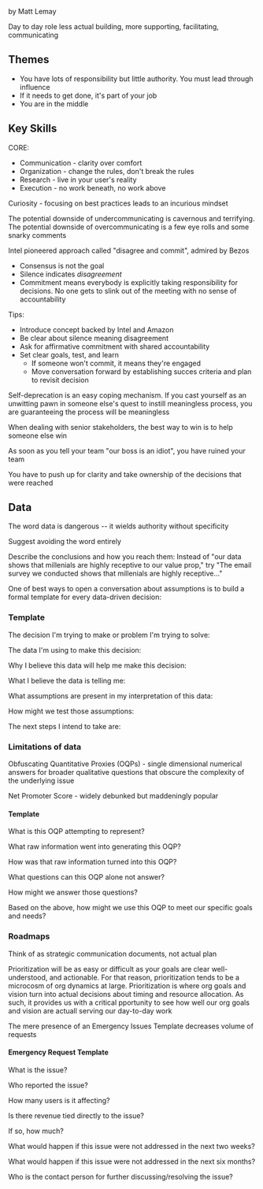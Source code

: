 by Matt Lemay

Day to day role less actual building, more supporting, facilitating, communicating

## Themes

* You have lots of responsibility but little authority. You must lead through influence
* If it needs to get done, it's part of your job
* You are in the middle

## Key Skills

CORE:
* Communication - clarity over comfort
* Organization - change the rules, don't break the rules
* Research - live in your user's reality
* Execution - no work beneath, no work above

Curiosity - focusing on best practices leads to an incurious mindset

The potential downside of undercommunicating is cavernous and terrifying. The potential downside
of overcommunicating is a few eye rolls and some snarky comments

Intel pioneered approach called "disagree and commit", admired by Bezos
- Consensus is not the goal
- Silence indicates *disagreement*
- Commitment means everybody is explicitly taking responsibility for decisions. No one gets to slink out of the meeting with no sense of accountability

Tips:
- Introduce concept backed by Intel and Amazon
- Be clear about silence meaning disagreement
- Ask for affirmative commitment with shared accountability
- Set clear goals, test, and learn
  - If someone won't commit, it means they're engaged
  - Move conversation forward by establishing succes criteria and plan to revisit decision
  
  
Self-deprecation is an easy coping mechanism. If you cast yourself as an unwitting pawn in someone else's quest
to instill meaningless process, you are guaranteeing the process will be meaningless

When dealing with senior stakeholders, the best way to win is to help someone else win

As soon as you tell your team "our boss is an idiot", you have ruined your team

You have to push up for clarity and take ownership of the decisions that were reached

## Data

The word data is dangerous -- it wields authority without specificity

Suggest avoiding the word entirely

Describe the conclusions and how you reach them:
Instead of "our data shows that millenials are highly receptive to our value prop," try
"The email survey we conducted shows that millenials are highly receptive..."

One of best ways to open a conversation about assumptions is to build a formal template for every data-driven
decision:

### Template

The decision I'm trying to make or problem I'm trying to solve:

The data I'm using to make this decision:

Why I believe this data will help me make this decision:

What I believe the data is telling me:

What assumptions are present in my interpretation of this data:

How might we test those assumptions:

The next steps I intend to take are:

### Limitations of data

Obfuscating Quantitative Proxies (OQPs) - single dimensional numerical answers for broader qualitative questions that obscure the complexity of the underlying issue

Net Promoter Score - widely debunked but maddeningly popular

#### Template 

What is this OQP attempting to represent?

What raw information went into generating this OQP?

How was that raw information turned into this OQP?

What questions can this OQP alone not answer?

How might we answer those questions?

Based on the above, how might we use this OQP to meet our specific goals and needs?

### Roadmaps

Think of as strategic communication documents, not actual plan

Prioritization will be as easy or difficult as your goals are clear well-understood, and actionable. For that reason,
prioritization tends to be a microcosm of org dynamics at large.
Prioritization is where org goals and vision turn into actual decisions about timing and resource allocation. As such, it provides
us with a critical pportunity to see how well our org goals and vision are actuall serving our day-to-day work

The mere presence of an Emergency Issues Template decreases volume of requests

#### Emergency Request Template

What is the issue?

Who reported the issue?

How many users is it affecting?

Is there revenue tied directly to the issue?

If so, how much?

What would happen if this issue were not addressed in the next two weeks?

What would happen if this issue were not addressed in the next six months?

Who is the contact person for further discussing/resolving the issue?
